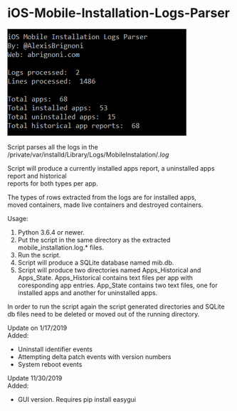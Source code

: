 # iOS-Mobile-Installation-Logs-Parser 

![alt text](/images/mib_done.PNG "Usage example")

Script parses all the logs in the /private/var/installd/Library/Logs/MobileInstalation/*.log*

Script will produce a currently installed apps report, a uninstalled apps report and historical  
reports for both types per app. 

The types of rows extracted from the logs are for installed apps,  
moved containers, made live containers and destroyed containers.

Usage:  
  
1) Python 3.6.4 or newer.
2) Put the script in the same directory as the extracted mobile_installation.log.* files.
3) Run the script.  
4) Script will produce a SQLite database named mib.db.
5) Script will produce two directories named Apps_Historical and Apps_State. Apps_Historical contains text files per app with coresponding app entries. App_State contains two text files, one for installed apps and another for uninstalled apps.

In order to run the script again the script generated directories and SQLite db files need to be deleted or moved out of the running directory.  

Update on 1/17/2019  
Added:  
- Uninstall identifier events  
- Attempting delta patch events with version numbers  
- System reboot events  

Update 11/30/2019  
Added:  
- GUI version. Requires pip install easygui

